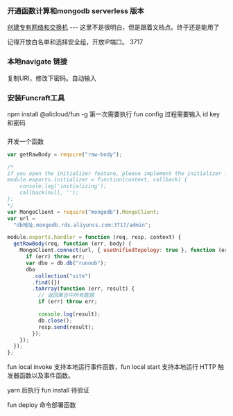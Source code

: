 ### 开通函数计算和mongodb serverless 版本
[创建专有网络和交换机](https://help.aliyun.com/document_detail/151264.html?spm=5176.11065259.1996646101.searchclickresult.27873962tr8DyP) ---  这里不是很明白，但是跟着文档点。终于还是能用了

记得开放白名单和选择安全组，开放IP端口。 3717

### 本地navigate 链接
复制URI，修改下密码。自动输入

### 安装Funcraft工具
npm install @alicloud/fun -g
第一次需要执行 fun config
过程需要输入 id key和密码

### 
开发一个函数

```js
var getRawBody = require("raw-body");

/*
if you open the initializer feature, please implement the initializer function, as below:
module.exports.initializer = function(context, callback) {
    console.log('initializing');
    callback(null, '');
};
*/
var MongoClient = require("mongodb").MongoClient;
var url =
  "db地址.mongodb.rds.aliyuncs.com:3717/admin";

module.exports.handler = function (req, resp, context) {
  getRawBody(req, function (err, body) {
    MongoClient.connect(url, { useUnifiedTopology: true }, function (err, db) {
      if (err) throw err;
      var dbo = db.db("runoob");
      dbo
        .collection("site")
        .find({})
        .toArray(function (err, result) {
          // 返回集合中所有数据
          if (err) throw err;

          console.log(result);
          db.close();
          resp.send(result);
        });
    });
  });
};

```
fun local invoke 支持本地运行事件函数，fun local start 支持本地运行 HTTP 触发器函数以及事件函数。

yarn 后执行 fun install   待验证

fun deploy 命令部署函数
